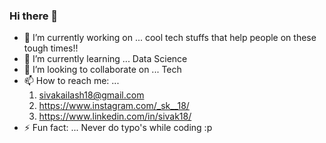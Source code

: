 ### Hi there 👋


- 🔭 I’m currently working on ... cool tech stuffs that help people on these tough times!!
- 🌱 I’m currently learning ... Data Science
- 👯 I’m looking to collaborate on ... Tech
- 📫 How to reach me: ... 
  1. sivakailash18@gmail.com
  2. https://www.instagram.com/_sk__18/
  3. https://www.linkedin.com/in/sivak18/
- ⚡ Fun fact: ... Never do typo's while coding :p

